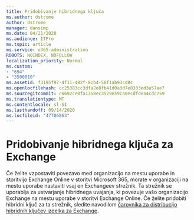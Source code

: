 ```yaml
---
title: Pridobivanje hibridnega ključa
ms.author: dstrome
author: dstrome
manager: dansimp
ms.date: 04/21/2020
ms.audience: ITPro
ms.topic: article
ms.service: o365-administration
ROBOTS: NOINDEX, NOFOLLOW
localization_priority: Normal
ms.custom:
- "694"
- "3500010"
ms.assetid: f3195f97-4f11-482f-8cb4-58f1ab93cd8c
ms.openlocfilehash: cc25383cc3dfa2e8fb41d0a3d7e8333ed3a57ae7
ms.sourcegitcommit: c6692ce0fa1358ec3529e59ca0ecdfdea4cdc759
ms.translationtype: MT
ms.contentlocale: sl-SI
ms.lasthandoff: 09/14/2020
ms.locfileid: "47706863"
---
```

# <a name="getting-an-exchange-hybrid-key"></a>Pridobivanje hibridnega ključa za Exchange

Če želite vzpostaviti povezavo med organizacijo na mestu uporabe in storitvijo Exchange Online v storitvi Microsoft 365, morate v organizaciji na mestu uporabe nastaviti vsaj en Exchangeev strežnik. Ta strežnik se uporablja za ustvarjanje hibridnega uvajanja, ki povezuje vašo organizacijo Exchange na mestu uporabe v storitvi Exchange Online. Če želite pridobiti hibridni ključ za ta strežnik, sledite navodilom [čarovnika za distribucijo hibridnih ključev izdelka za Exchange](https://aka.ms/hybridkey).
  